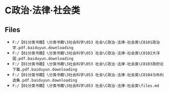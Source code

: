 # C政治·法律·社会类

## Files

- `F:/【01分类书籍】\分类书籍\3社会科学\053 社会\C政治·法律·社会类\C0101政治学.pdf.baiduyun.downloading`
- `F:/【01分类书籍】\分类书籍\3社会科学\053 社会\C政治·法律·社会类\C0102大洋国.pdf.baiduyun.downloading`
- `F:/【01分类书籍】\分类书籍\3社会科学\053 社会\C政治·法律·社会类\C0103政府论 下篇.pdf.baiduyun.downloading`
- `F:/【01分类书籍】\分类书籍\3社会科学\053 社会\C政治·法律·社会类\C0104马布利选集.pdf.baiduyun.downloading`
- `F:/【01分类书籍】\分类书籍\3社会科学\053 社会\C政治·法律·社会类\files.md`
